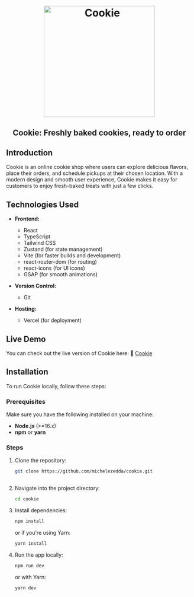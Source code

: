 <h1 align="center">
  <br>
  <img src="https://i.ibb.co/xqy71vmH/cookie-project.webp" alt="Cookie" width="300">
  <br>
</h1>

<h2 align="center">Cookie: Freshly baked cookies, ready to order</h2> 

## Introduction
Cookie is an online cookie shop where users can explore delicious flavors, place their orders, and schedule pickups at their chosen location. With a modern design and smooth user experience, Cookie makes it easy for customers to enjoy fresh-baked treats with just a few clicks.

## Technologies Used

- **Frontend:**
  - React
  - TypeScript
  - Tailwind CSS
  - Zustand (for state management)
  - Vite (for faster builds and development)
  - react-router-dom (for routing)
  - react-icons (for UI icons)
  - GSAP (for smooth animations)

- **Version Control:**
  - Git

- **Hosting:**
  - Vercel (for deployment)

## Live Demo

You can check out the live version of Cookie here: :link: [Cookie](https://cookie-cravings.vercel.app/)

## Installation

To run Cookie locally, follow these steps:

### Prerequisites

Make sure you have the following installed on your machine:

- **Node.js** (>=16.x)
- **npm** or **yarn**

### Steps

1. Clone the repository:

   ```bash
   git clone https://github.com/michelezedda/cookie.git
      
2. Navigate into the project directory:

    ```bash
    cd cookie
    ```

3. Install dependencies:

    ```bash
    npm install
    ```

    or if you're using Yarn:

    ```bash
    yarn install
    ```

4. Run the app locally:

    ```bash
    npm run dev
    ```

    or with Yarn:

    ```bash
    yarn dev
    ```

